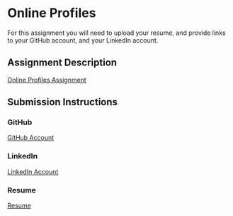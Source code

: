 # Online Profiles
For this assignment you will need to upload your resume, and provide links to your GitHub account, and your LinkedIn account.

## Assignment Description
[Online Profiles Assignment](https://education.launchcode.org/liftoff/assignments/online-profiles/)

## Submission Instructions
 
### GitHub
[GitHub Account](https://github.com/cat3696)
 
### LinkedIn
[LinkedIn Account](https://www.linkedin.com/in/caterina-clayton-1a9182180/)

### Resume
[Resume](https://github.com/cat3696/liftoff-assignments/blob/master/Caterina_Clayton_LC_Resume.pdf/)


